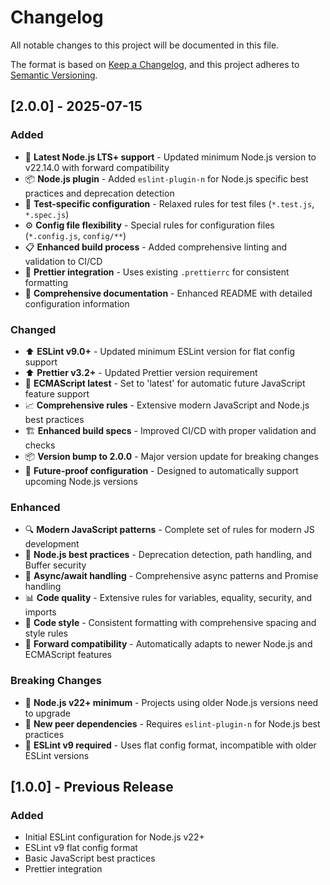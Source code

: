 # Changelog

All notable changes to this project will be documented in this file.

The format is based on [Keep a Changelog](https://keepachangelog.com/en/1.0.0/),
and this project adheres to [Semantic Versioning](https://semver.org/spec/v2.0.0.html).

## [2.0.0] - 2025-07-15

### Added

- 🚀 **Latest Node.js LTS+ support** - Updated minimum Node.js version to v22.14.0 with forward compatibility
- 📦 **Node.js plugin** - Added `eslint-plugin-n` for Node.js specific best practices and deprecation detection
- 🧪 **Test-specific configuration** - Relaxed rules for test files (`*.test.js`, `*.spec.js`)
- ⚙️ **Config file flexibility** - Special rules for configuration files (`*.config.js`, `config/**`)
- 📋 **Enhanced build process** - Added comprehensive linting and validation to CI/CD
- 🎨 **Prettier integration** - Uses existing `.prettierrc` for consistent formatting
- 📝 **Comprehensive documentation** - Enhanced README with detailed configuration information

### Changed

- ⬆️ **ESLint v9.0+** - Updated minimum ESLint version for flat config support
- ⬆️ **Prettier v3.2+** - Updated Prettier version requirement
- 🔧 **ECMAScript latest** - Set to 'latest' for automatic future JavaScript feature support
- 📈 **Comprehensive rules** - Extensive modern JavaScript and Node.js best practices
- 🏗️ **Enhanced build specs** - Improved CI/CD with proper validation and checks
- 📦 **Version bump to 2.0.0** - Major version update for breaking changes
- 🔄 **Future-proof configuration** - Designed to automatically support upcoming Node.js versions

### Enhanced

- 🔍 **Modern JavaScript patterns** - Complete set of rules for modern JS development
- 🎯 **Node.js best practices** - Deprecation detection, path handling, and Buffer security
- 🚀 **Async/await handling** - Comprehensive async patterns and Promise handling
- 📊 **Code quality** - Extensive rules for variables, equality, security, and imports
- 🎨 **Code style** - Consistent formatting with comprehensive spacing and style rules
- 🔮 **Forward compatibility** - Automatically adapts to newer Node.js and ECMAScript features

### Breaking Changes

- 🔴 **Node.js v22+ minimum** - Projects using older Node.js versions need to upgrade
- 🔴 **New peer dependencies** - Requires `eslint-plugin-n` for Node.js best practices
- 🔴 **ESLint v9 required** - Uses flat config format, incompatible with older ESLint versions

## [1.0.0] - Previous Release

### Added

- Initial ESLint configuration for Node.js v22+
- ESLint v9 flat config format
- Basic JavaScript best practices
- Prettier integration
